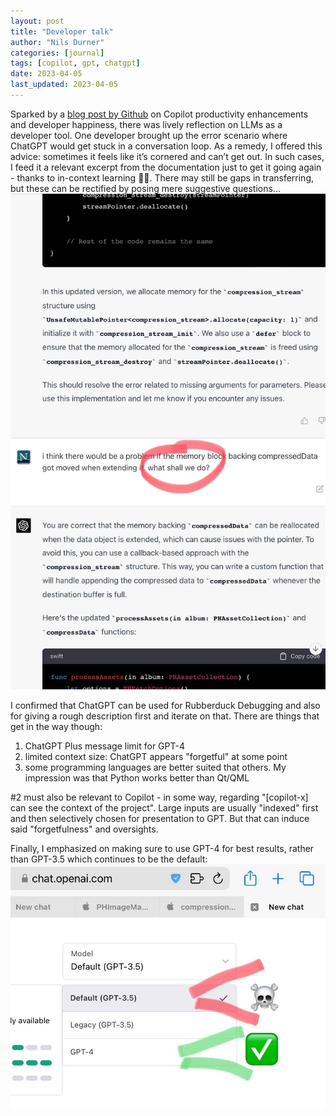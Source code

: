 ```yaml
---
layout: post
title: "Developer talk"
author: "Nils Durner"
categories: [journal]
tags: [copilot, gpt, chatgpt]
date: 2023-04-05
last_updated: 2023-04-05
---
```


Sparked by a [blog post by Github](https://github.blog/2022-09-07-research-quantifying-github-copilots-impact-on-developer-productivity-and-happiness/) on Copilot productivity enhancements and developer happiness, there was lively reflection on LLMs as a developer tool. One developer brought up the error scenario where ChatGPT would get stuck in a conversation loop. As a remedy, I offered this advice: sometimes it feels like it’s cornered and can’t get out. In such cases, I feed it a relevant excerpt from the documentation just to get it going again - thanks to in-context learning 💪🏻. There may still be gaps in transferring, but these can be rectified by posing mere suggestive questions...
![To GPT: what shall we do?](assets/img/chatgpt-coding-stuck.jpg)

I confirmed that ChatGPT can be used for Rubberduck Debugging and also for giving a rough description first and iterate on that. There are things that get in the way though:
1. ChatGPT Plus message limit for GPT-4
1. limited context size: ChatGPT appears "forgetful" at some point
1. some programming languages are better suited that others. My impression was that Python works better than Qt/QML

#2 must also be relevant to Copilot - in some way, regarding "[copilot-x] can see the context of the project". Large inputs are usually "indexed" first and then selectively chosen for presentation to GPT. But that can induce said "forgetfulness" and oversights.

Finally, I emphasized on making sure to use GPT-4 for best results, rather than GPT-3.5 which continues to be the default:
![Defaults are not your friends](assets/img/chatgpt-default.jpg)